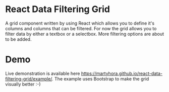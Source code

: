 # React Data Filtering Grid

A grid component written by using React which allows you to define it's columns and columns that can be filtered. For now the grid allows you to filter data by either a textbox or a selectbox. More filtering options are about to be added.

# Demo

Live demonstration is available here https://martyhora.github.io/react-data-filtering-grid/example/. The example uses Bootstrap to make the grid visually better :-)
